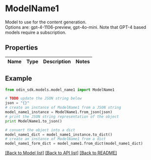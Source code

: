 # ModelName1

Model to use for the content generation.<br>Options are: gpt-4-1106-preview, gpt-4o-mini. Note that GPT-4 based models require a subscription.

## Properties

Name | Type | Description | Notes
------------ | ------------- | ------------- | -------------

## Example

```python
from odin_sdk.models.model_name1 import ModelName1

# TODO update the JSON string below
json = "{}"
# create an instance of ModelName1 from a JSON string
model_name1_instance = ModelName1.from_json(json)
# print the JSON string representation of the object
print ModelName1.to_json()

# convert the object into a dict
model_name1_dict = model_name1_instance.to_dict()
# create an instance of ModelName1 from a dict
model_name1_form_dict = model_name1.from_dict(model_name1_dict)
```
[[Back to Model list]](../README.md#documentation-for-models) [[Back to API list]](../README.md#documentation-for-api-endpoints) [[Back to README]](../README.md)


